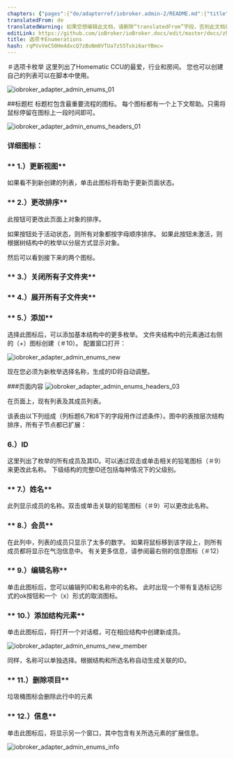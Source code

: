 ```yaml
---
chapters: {"pages":{"de/adapterref/iobroker.admin-2/README.md":{"title":{"de":"no title"},"content":"de/adapterref/iobroker.admin-2/README.md"},"de/adapterref/iobroker.admin-2/admin/tab-adapters.md":{"title":{"de":"Der Reiter Adapter"},"content":"de/adapterref/iobroker.admin-2/admin/tab-adapters.md"},"de/adapterref/iobroker.admin-2/admin/tab-instances.md":{"title":{"de":"Der Reiter Instanzen"},"content":"de/adapterref/iobroker.admin-2/admin/tab-instances.md"},"de/adapterref/iobroker.admin-2/admin/tab-objects.md":{"title":{"de":"Der Reiter Objekte"},"content":"de/adapterref/iobroker.admin-2/admin/tab-objects.md"},"de/adapterref/iobroker.admin-2/admin/tab-states.md":{"title":{"de":"Der Reiter Zustände"},"content":"de/adapterref/iobroker.admin-2/admin/tab-states.md"},"de/adapterref/iobroker.admin-2/admin/tab-groups.md":{"title":{"de":"Der Reiter Gruppen"},"content":"de/adapterref/iobroker.admin-2/admin/tab-groups.md"},"de/adapterref/iobroker.admin-2/admin/tab-users.md":{"title":{"de":"Der Reiter Benutzer"},"content":"de/adapterref/iobroker.admin-2/admin/tab-users.md"},"de/adapterref/iobroker.admin-2/admin/tab-events.md":{"title":{"de":"Der Reiter Ereignisse"},"content":"de/adapterref/iobroker.admin-2/admin/tab-events.md"},"de/adapterref/iobroker.admin-2/admin/tab-hosts.md":{"title":{"de":"Der Reiter Hosts"},"content":"de/adapterref/iobroker.admin-2/admin/tab-hosts.md"},"de/adapterref/iobroker.admin-2/admin/tab-enums.md":{"title":{"de":"Der Reiter Aufzählungen"},"content":"de/adapterref/iobroker.admin-2/admin/tab-enums.md"},"de/adapterref/iobroker.admin-2/admin/tab-log.md":{"title":{"de":"Der Reiter Log"},"content":"de/adapterref/iobroker.admin-2/admin/tab-log.md"},"de/adapterref/iobroker.admin-2/admin/tab-system.md":{"title":{"de":"Die Systemeinstellungen"},"content":"de/adapterref/iobroker.admin-2/admin/tab-system.md"}}}
translatedFrom: de
translatedWarning: 如果您想编辑此文档，请删除“translatedFrom”字段，否则此文档将再次自动翻译
editLink: https://github.com/ioBroker/ioBroker.docs/edit/master/docs/zh-cn/adapterref/iobroker.admin-2/admin/tab-enums.md
title: 选项卡Enumerations
hash: rqPVvVeC50Hm4dxcQ7zBoNm0VTUa7zS5Txki6arYBmc=
---
```

＃选项卡枚举
这里列出了Homematic CCU的最爱，行业和房间。
您也可以创建自己的列表可以在脚本中使用。

![iobroker_adapter_admin_enums_01](../../../../de/adapterref/iobroker.admin-2/admin/img/tab-enums_Enums_01.jpg)

##标题栏
标题栏包含最重要流程的图标。
每个图标都有一个上下文帮助。只需将鼠标停留在图标上一段时间即可。

![iobroker_adapter_admin_enums_headers_01](../../../../de/adapterref/iobroker.admin-2/admin/img/ioBroker_Adapter_admin_Enums_Headers_01.jpg)

### **详细图标：**
### ** 1.）更新视图**
如果看不到新创建的列表，单击此图标将有助于更新页面状态。

### ** 2.）更改排序**
此按钮可更改此页面上对象的排序。

如果按钮处于活动状态，则所有对象都按字母顺序排序。
如果此按钮未激活，则根据树结构中的枚举以分层方式显示对象。

然后可以看到接下来的两个图标。

### ** 3.）关闭所有子文件夹**
### ** 4.）展开所有子文件夹**
### ** 5.）添加**
选择此图标后，可以添加基本结构中的更多枚举。
文件夹结构中的元素通过右侧的（+）图标创建（＃10）。
配置窗口打开：

![iobroker_adapter_admin_enums_new](../../../../de/adapterref/iobroker.admin-2/admin/img/tab-enums_Enums_new.jpg)

现在您必须为新枚举选择名称，生成的ID将自动调整。

###页面内容
![iobroker_adapter_admin_enums_headers_03](../../../../de/adapterref/iobroker.admin-2/admin/img/tab-enums_Enums_Headers_03.jpg)

在页面上，现有列表及其成员列表。

该表由以下列组成（列标题6,7和8下的字段用作过滤条件）。图中的表按层次结构排序，所有子节点都已扩展：

### **6.）ID**
这里列出了枚举的所有成员及其ID。可以通过双击或单击相关的铅笔图标（＃9）来更改此名称。
下级结构的完整ID还包括每种情况下的父级别。

### ** 7.）姓名**
此列显示成员的名称。双击或单击关联的铅笔图标（＃9）可以更改此名称。

### ** 8.）会员**
在此列中，列表的成员只显示了太多的数字。
如果将鼠标移到该字段上，则所有成员都将显示在气泡信息中。
有关更多信息，请参阅最右侧的信息图标（＃12）

### ** 9.）编辑名称**
单击此图标后，您可以编辑列ID和名称中的名称。
此时出现一个带有复选标记形式的ok按钮和一个（x）形式的取消图标。

### ** 10.）添加结构元素**
单击此图标后，将打开一个对话框，可在相应结构中创建新成员。

![iobroker_adapter_admin_enums_new_member](../../../../de/adapterref/iobroker.admin-2/admin/img/tab-enums_Enums_new_Member.jpg)

同样，名称可以单独选择。根据结构和所选名称自动生成关联的ID。

### ** 11.）删除项目**
垃圾桶图标会删除此行中的元素

### ** 12.）信息**
单击此图标后，将显示另一个窗口，其中包含有关所选元素的扩展信息。

![iobroker_adapter_admin_enums_info](../../../../de/adapterref/iobroker.admin-2/admin/img/tab-enums_Enums_Info.jpg)